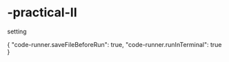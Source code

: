 # -practical-II

setting

{
    "code-runner.saveFileBeforeRun": true,
    "code-runner.runInTerminal": true
}
